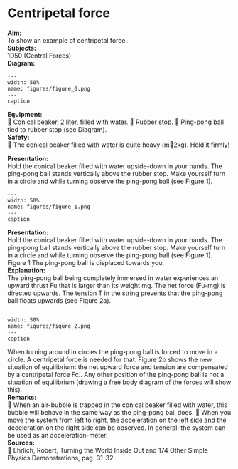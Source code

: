 # Centripetal force 
    
<b> Aim: </b>  
 To show an example of centripetal force.   
<b> Subjects: </b>  
 1D50 (Central Forces)   
<b> Diagram: </b>  
   
```{figure} figures/figure_0.png  
---  
width: 50%  
name: figures/figure_0.png  
---  
caption  
``` 
     
<b> Equipment: </b>  
  Conical beaker, 2 liter, filled with water.  Rubber stop.  Ping-pong ball tied to rubber stop (see Diagram).   
<b> Safety: </b>  
  The conical beaker filled with water is quite heavy (m2kg). Hold it firmly!
     
<b> Presentation: </b>  
 Hold the conical beaker filled with water upside-down in your hands. The ping-pong ball stands vertically above the rubber stop. Make yourself turn in a circle and while turning observe the ping-pong ball (see Figure 1).   
```{figure} figures/figure_1.png  
---  
width: 50%  
name: figures/figure_1.png  
---  
caption  
``` 
     
<b> Presentation: </b>  
 Hold the conical beaker filled with water upside-down in your hands. The ping-pong ball stands vertically above the rubber stop. Make yourself turn in a circle and while turning observe the ping-pong ball (see Figure 1).  Figure 1  The ping-pong ball is displaced towards you.    
<b> Explanation: </b>  
 The ping-pong ball being completely immersed in water experiences an upward thrust Fu that is larger than its weight mg. The net force (Fu-mg) is directed upwards. The tension T in the string prevents that the ping-pong ball floats upwards (see Figure 2a).   
```{figure} figures/figure_2.png  
---  
width: 50%  
name: figures/figure_2.png  
---  
caption  
``` 
 When turning around in circles the ping-pong ball is forced to move in a circle. A centripetal force is needed for that. Figure 2b shows the new situation of equilibrium: the net upward force and tension are compensated by a centripetal force Fc.. Any other position of the ping-pong ball is not a situation of equilibrium (drawing a free body diagram of the forces will show this).    
<b> Remarks: </b>  
  When an air-bubble is trapped in the conical beaker filled with water, this bubble will behave in the same way as the ping-pong ball does.  When you move the system from left to right, the acceleration on the left side and the deceleration on the right side can be observed. In general: the system can be used as an acceleration-meter.     
<b> Sources: </b>  
  Ehrlich, Robert, Turning the World Inside Out and 174 Other Simple Physics Demonstrations, pag. 31-32.  